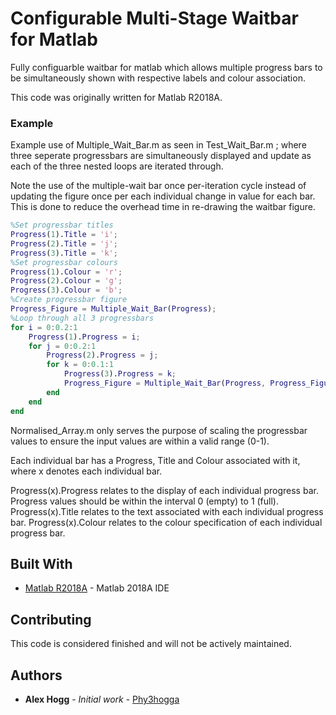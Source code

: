 # Configurable Multi-Stage Waitbar for Matlab

Fully configuarble waitbar for matlab which allows multiple progress bars to be simultaneously shown with respective labels and colour association.

This code was originally written for Matlab R2018A.

### Example

Example use of Multiple_Wait_Bar.m as seen in Test_Wait_Bar.m ; where three seperate progressbars are simultaneously displayed and update as each of the three nested loops are iterated through.

Note the use of the multiple-wait bar once per-iteration cycle instead of updating the figure once per each individual change in value for each bar. This is done to reduce the overhead time in re-drawing the waitbar figure.

```matlab
%Set progressbar titles
Progress(1).Title = 'i';
Progress(2).Title = 'j';
Progress(3).Title = 'k';
%Set progressbar colours
Progress(1).Colour = 'r';
Progress(2).Colour = 'g';
Progress(3).Colour = 'b';
%Create progressbar figure
Progress_Figure = Multiple_Wait_Bar(Progress);
%Loop through all 3 progressbars
for i = 0:0.2:1
    Progress(1).Progress = i;
    for j = 0:0.2:1
        Progress(2).Progress = j;
        for k = 0:0.1:1
            Progress(3).Progress = k;
            Progress_Figure = Multiple_Wait_Bar(Progress, Progress_Figure);
        end
    end
end
```

Normalised_Array.m only serves the purpose of scaling the progressbar values to ensure the input values are within a valid range (0-1).

Each individual bar has a Progress, Title and Colour associated with it, where x denotes each individual bar.

Progress(x).Progress relates to the display of each individual progress bar. Progress values should be within the interval 0 (empty) to 1 (full).
Progress(x).Title relates to the text associated with each individual progress bar.
Progress(x).Colour relates to the colour specification of each individual progress bar.

## Built With

* [Matlab R2018A](https://www.mathworks.com/products/matlab.html) - Matlab 2018A IDE

## Contributing

This code is considered finished and will not be actively maintained.

## Authors

* **Alex Hogg** - *Initial work* - [Phy3hogga](https://github.com/Phy3hogga)